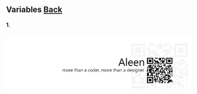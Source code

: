 ## Variables [**Back**](./../README.md)

#### 1. 

<a href="http://aleen42.github.io/" target="_blank" ><img src="./../pic/tail.gif"></a>